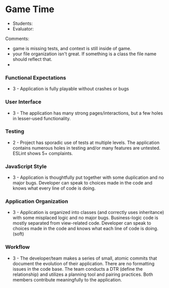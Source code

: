 # Game Time
* Students:
* Evaluator:

Comments:
* game is missing tests, and context is still inside of game.
* your file organization isn't great. If something is a class the file name should reflect that.
*

### Functional Expectations

* 3 - Application is fully playable without crashes or bugs

### User Interface

* 3 - The application has many strong pages/interactions, but a few holes in lesser-used functionality.

### Testing

* 2 - Project has sporadic use of tests at multiple levels. The application contains numerous holes in testing and/or many features are untested. ESLint shows 5+ complaints.

### JavaScript Style

* 3 - Application is thoughtfully put together with some duplication and no major bugs. Developer can speak to choices made in the code and knows what every line of code is doing.

### Application Organization

* 3 - Application is organized into classes (and correctly uses inheritance) with some misplaced logic and no major bugs. Business-logic code is mostly separated from view-related code. Developer can speak to choices made in the code and knows what each line of code is doing. (soft)

### Workflow

* 3 - The developer/team makes a series of small, atomic commits that document the evolution of their application. There are no formatting issues in the code base. The team conducts a DTR (define the relationship) and utilizes a planning tool and pairing practices. Both members contribute meaningfully to the application.
